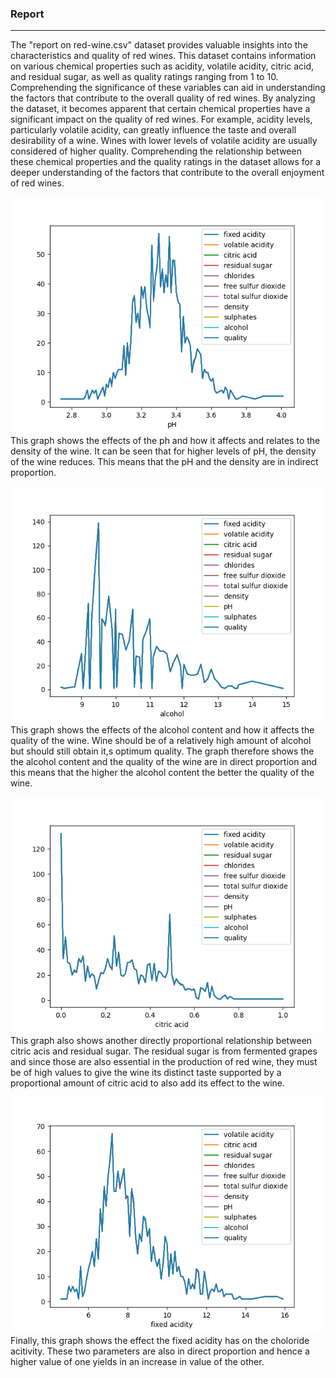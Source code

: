 ### Report
---

The "report on red-wine.csv" dataset provides valuable insights into the characteristics and quality of red wines. This dataset contains information on various chemical properties such as acidity, volatile acidity, citric acid, and residual sugar, as well as quality ratings ranging from 1 to 10.  Comprehending the significance of these variables can aid in understanding the factors that contribute to the overall quality of red wines. By analyzing the dataset, it becomes apparent that certain chemical properties have a significant impact on the quality of red wines. For example, acidity levels, particularly volatile acidity, can greatly influence the taste and overall desirability of a wine. Wines with lower levels of volatile acidity are usually considered of higher quality. Comprehending the relationship between these chemical properties and the quality ratings in the dataset allows for a deeper understanding of the factors that contribute to the overall enjoyment of red wines. 



![](./plot1.png)
This graph shows the effects of the ph and how it affects and relates to the density of the wine. It can be seen that for higher levels of pH, the density of the wine reduces. This means that the pH and the density are in indirect proportion.



![](./plot2.png)
This graph shows the effects of the alcohol content and how it affects the quality of the wine. Wine should be of a relatively high amount of alcohol but should still obtain it,s optimum quality. The graph therefore shows the the alcohol content and the quality of the wine are in direct proportion and this means that the higher the alcohol content the better the quality of the wine.



![](./plot3.png)
This graph also shows another directly proportional relationship between citric acis and residual sugar. The residual sugar is from fermented grapes and since those are also essential in the production of red wine, they must be of high values to give the wine its distinct taste supported by a proportional amount of citric acid to also add its effect to the wine.




![](./plot4.png)
Finally, this graph shows the effect the fixed acidity has on the choloride acitivity. These two parameters are also in direct proportion and hence a higher value of one yields in an increase in value of the other.
























